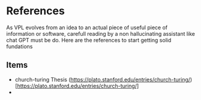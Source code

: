 # References

As VPL evolves from an idea to an actual piece of useful piece of information or software, carefull reading by a non hallucinating assistant like chat GPT must be do.
Here are the references to start getting solid fundations

## Items

- church-turing Thesis (https://plato.stanford.edu/entries/church-turing/)[https://plato.stanford.edu/entries/church-turing/]
-
